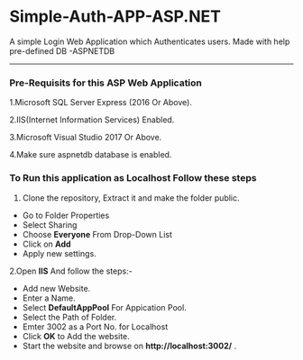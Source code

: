 # Simple-Auth-APP-ASP.NET
A simple Login Web Application which Authenticates users. Made with help pre-defined DB -ASPNETDB

__________________________________________________________________________________________________________________________

### Pre-Requisits for this ASP Web Application
  1.Microsoft SQL Server Express (2016 Or Above).
  
  2.IIS(Internet Information Services) Enabled.
  
  3.Microsoft Visual Studio 2017 Or Above.

4.Make sure aspnetdb database is enabled.

### To Run this application as Localhost Follow these steps
  1. Clone the repository, Extract it and make the folder public.
  - Go to Folder Properties
  - Select Sharing
  - Choose **Everyone** From Drop-Down List
  - Click on **Add**
  - Apply new settings.
  
  2.Open **IIS** And follow the steps:-
  - Add new Website.
  - Enter a Name.
  - Select **DefaultAppPool** For Appication Pool.
  - Select the Path of Folder.
  - Emter 3002 as a Port No. for Localhost
  - Click **OK** to Add the website.
  - Start the website and browse on **http://localhost:3002/** .
